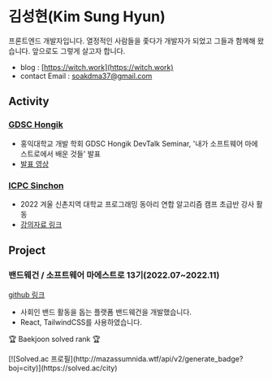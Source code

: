 # 김성현(Kim Sung Hyun)

프론트엔드 개발자입니다. 열정적인 사람들을 좇다가 개발자가 되었고 그들과 함께해 왔습니다. 앞으로도 그렇게 살고자 합니다.

- blog : [https://witch.work](https://witch.work)
- contact Email : <a href="mailto:soakdma37@gmail.com">soakdma37@gmail.com</a>

## Activity

### [GDSC Hongik](https://www.gdschongik.com/)
- 홍익대학교 개발 학회 GDSC Hongik DevTalk Seminar, '내가 소프트웨어 마에스트로에서 배운 것들' 발표
- [발표 영상](https://www.youtube.com/watch?v=RXpOaKQES-g)

### [ICPC Sinchon](https://icpc-sinchon.io/suapc)
- 2022 겨울 신촌지역 대학교 프로그래밍 동아리 연합 알고리즘 캠프 초급반 강사 활동
- [강의자료 링크](https://github.com/witch-factory/2022-winter-sinchon-lecture)

## Project

### 밴드웨건 / 소프트웨어 마에스트로 13기(2022.07~2022.11)

[github 링크](https://github.com/swm-broccoli/bandwagon-frontend-revise)
- 사회인 밴드 활동을 돕는 플랫폼 밴드웨건을 개발했습니다.
- React, TailwindCSS를 사용하였습니다.

<p>🏆 Baekjoon solved rank 🏆</p>
[![Solved.ac
프로필](http://mazassumnida.wtf/api/v2/generate_badge?boj=city)](https://solved.ac/city)
